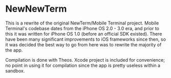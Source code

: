 # NewNewTerm
This is a rewrite of the original NewTerm/Mobile Terminal project. Mobile Terminal's codebase dates from the iPhone OS 2.0 - 3.0 era, and prior to this it was written for iPhone OS 1.0 (before an official SDK existed). There have been many significant improvements to iOS frameworks since then, so it was decided the best way to go from here was to rewrite the majority of the app.

Compilation is done with Theos. Xcode project is included for convenience; no point in using it for compilation since the app is pretty useless within a sandbox.
